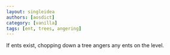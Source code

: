 ```yaml
---
layout: singleidea
authors: [aosdict]
category: [vanilla]
tags: [ent, trees, angering]
---
```

If ents exist, chopping down a tree angers any ents on the level.
